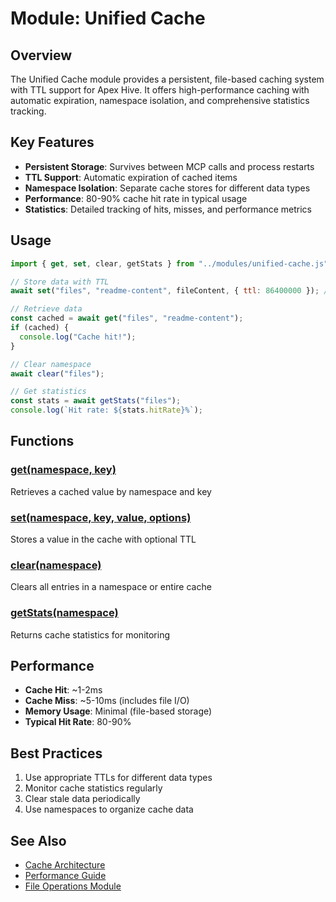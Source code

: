 # Module: Unified Cache

## Overview

The Unified Cache module provides a persistent, file-based caching system with TTL support for Apex Hive. It offers high-performance caching with automatic expiration, namespace isolation, and comprehensive statistics tracking.

## Key Features

- **Persistent Storage**: Survives between MCP calls and process restarts
- **TTL Support**: Automatic expiration of cached items
- **Namespace Isolation**: Separate cache stores for different data types
- **Performance**: 80-90% cache hit rate in typical usage
- **Statistics**: Detailed tracking of hits, misses, and performance metrics

## Usage

```javascript
import { get, set, clear, getStats } from "../modules/unified-cache.js";

// Store data with TTL
await set("files", "readme-content", fileContent, { ttl: 86400000 }); // 24 hours

// Retrieve data
const cached = await get("files", "readme-content");
if (cached) {
  console.log("Cache hit!");
}

// Clear namespace
await clear("files");

// Get statistics
const stats = await getStats("files");
console.log(`Hit rate: ${stats.hitRate}%`);
```

## Functions

### [get(namespace, key)](./get.md)
Retrieves a cached value by namespace and key

### [set(namespace, key, value, options)](./set.md)
Stores a value in the cache with optional TTL

### [clear(namespace)](./clear.md)
Clears all entries in a namespace or entire cache

### [getStats(namespace)](./stats.md)
Returns cache statistics for monitoring

## Performance

- **Cache Hit**: ~1-2ms
- **Cache Miss**: ~5-10ms (includes file I/O)
- **Memory Usage**: Minimal (file-based storage)
- **Typical Hit Rate**: 80-90%

## Best Practices

1. Use appropriate TTLs for different data types
2. Monitor cache statistics regularly
3. Clear stale data periodically
4. Use namespaces to organize cache data

## See Also

- [Cache Architecture](../../architecture/cache-architecture.md)
- [Performance Guide](../../performance/caching-strategies.md)
- [File Operations Module](../file-ops/README.md)